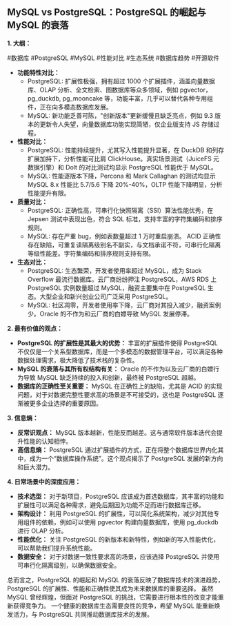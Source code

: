 ## MySQL vs PostgreSQL：PostgreSQL 的崛起与 MySQL 的衰落

**1. 大纲：**

#数据库 #PostgreSQL #MySQL #性能对比 #生态系统 #数据库趋势 #开源软件

* **功能特性对比：**
    * PostgreSQL:  扩展性极强，拥有超过 1000 个扩展插件，涵盖向量数据库、OLAP 分析、全文检索、图数据库等众多领域，例如 pgvector，pg_duckdb, pg_mooncake 等，功能丰富，几乎可以替代各种专用组件，正在向多模态数据库发展。
    * MySQL:  新功能乏善可陈，"创新版本"更新缓慢且缺乏亮点，例如 9.3 版本的更新令人失望，向量数据库功能实现简陋，仅企业版支持 JS 存储过程。
* **性能对比：**
    * PostgreSQL:  性能持续提升，尤其写入性能提升显著，在 DuckDB 和列存扩展加持下，分析性能可比肩 ClickHouse。真实场景测试（JuiceFS 元数据引擎）和 Dolt 的对比测试均显示 PostgreSQL 性能优于 MySQL。
    * MySQL:  性能逐版本下降，Percona 和 Mark Callaghan 的测试均显示 MySQL 8.x 性能比 5.7/5.6 下降 20%-40%，OLTP 性能下降明显，分析性能提升有限。
* **质量对比：**
    * PostgreSQL:  正确性高，可串行化快照隔离（SSI）算法性能优秀，在 Jepsen 测试中表现出色，符合 SQL 标准，支持丰富的字符集编码和排序规则。
    * MySQL:  存在严重 bug，例如表数量超过 1 万时重启崩溃。 ACID 正确性存在缺陷，可重复读隔离级别名不副实，与文档承诺不符，可串行化隔离等级性能差。字符集编码和排序规则支持有限。
* **生态对比：**
    * PostgreSQL:  生态繁荣，开发者使用率超过 MySQL，成为 Stack Overflow 最流行数据库。云厂商纷纷押注 PostgreSQL，AWS RDS 上 PostgreSQL 实例数量超过 MySQL，融资主要集中在 PostgreSQL 生态。大型企业和新兴创业公司广泛采用 PostgreSQL。
    * MySQL:  社区凋零，开发者使用率下降，云厂商对其投入减少，融资案例少。Oracle 的不作为和云厂商的白嫖导致 MySQL 发展停滞。


**2. 最有价值的观点：**

* **PostgreSQL 的扩展性是其最大的优势：** 丰富的扩展插件使得 PostgreSQL 不仅仅是一个关系型数据库，而是一个多模态的数据管理平台，可以满足各种数据处理需求，极大降低了技术栈的复杂性。
* **MySQL 的衰落与其所有权结构有关：**  Oracle 的不作为以及云厂商的白嫖行为导致 MySQL 缺乏持续的投入和创新，最终被 PostgreSQL 超越。
* **数据库的正确性至关重要：** MySQL 在正确性上的缺陷，尤其是 ACID 的实现问题，对于对数据完整性要求高的场景是不可接受的，这也是 PostgreSQL 逐渐被更多企业选择的重要原因。

**3. 信息熵：**

* **反常识观点：** MySQL 版本越新，性能反而越差。这与通常软件版本迭代会提升性能的认知相悖。
* **高信息熵：** PostgreSQL 通过扩展插件的方式，正在将整个数据库世界内化其中，成为一个“数据库操作系统”。这个观点揭示了 PostgreSQL 发展的新方向和巨大潜力。


**4. 日常场景中的深度应用：**

* **技术选型：**  对于新项目，PostgreSQL 应该成为首选数据库，其丰富的功能和扩展性可以满足各种需求，避免后期因为功能不足而进行数据库迁移。
* **架构设计：**  利用 PostgreSQL 的扩展性，可以简化系统架构，减少对其他专用组件的依赖，例如可以使用 pgvector 构建向量数据库，使用 pg_duckdb 进行 OLAP 分析。
* **性能优化：**  关注 PostgreSQL 的新版本和新特性，例如新的写入性能优化，可以帮助我们提升系统性能。
* **数据安全：**  对于对数据一致性要求高的场景，应该选择 PostgreSQL 并使用可串行化隔离级别，以确保数据安全。


总而言之，PostgreSQL 的崛起和 MySQL 的衰落反映了数据库技术的演进趋势，PostgreSQL 的扩展性、性能和正确性使其成为未来数据库的重要选择。  虽然 MySQL 曾经辉煌，但面对 PostgreSQL 的挑战，它需要进行根本性的改变才能重新获得竞争力。  一个健康的数据库生态需要良性的竞争，希望 MySQL 能重新焕发活力，与 PostgreSQL 共同推动数据库技术的发展。

